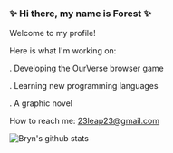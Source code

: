 ### ✨ Hi there, my name is Forest ✨

Welcome to my profile!

Here is what I'm working on:

. Developing the OurVerse browser game

. Learning new programming languages

. A graphic novel

How to reach me: 23leap23@gmail.com

![Bryn's github stats](https://github-readme-stats.vercel.app/api?username=bryn-trys&show_icons=true&theme=merko)
